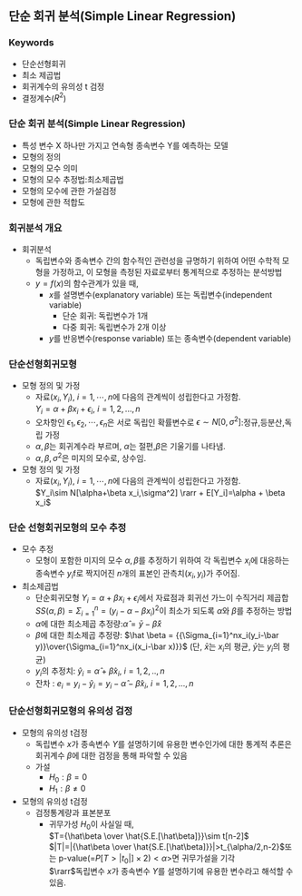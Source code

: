 ## 단순 회귀 분석(Simple Linear Regression)
### Keywords
- 단순선형회귀
- 최소 제곱법
- 회귀계수의 유의성 t 검정
- 결정계수($R^2$)
### 단순 회귀 분석(Simple Linear Regression)
- 특성 변수 X 하나만 가지고 연속형 종속변수 Y를 예측하는 모델
- 모형의 정의
- 모형의 모수 의미
- 모형의 모수 추정법:최소제곱법
- 모형의 모수에 관한 가설검정
- 모형에 관한 적합도
### 회귀분석 개요
- 회귀분석
  - 독립변수와 종속변수 간의 함수적인 관련성을 규명하기 위하여 어떤 수학적 모형을 가정하고, 이 모형을 측정된 자료로부터 통계적으로 추정하는 분석방법
  - $y=f(x)$의 함수관계가 있을 때,
    - $x$를 설명변수(explanatory variable) 또는 독립변수(independent variable)
      - 단순 회귀: 독립변수가 1개
      - 다중 회귀: 독립변수가 2개 이상
    - $y$를 반응변수(response variable) 또는 종속변수(dependent variable)
### 단순선형회귀모형
- 모형 정의 및 가정
  - 자료($x_i,Y_i$), $i=1,\cdots,n$에 다음의 관계씩이 성립한다고 가정함. <br>$Y_i=\alpha+\beta x_i + \epsilon_i$, $i=1,2,...,n$
  - 오차항인 $\epsilon_1,\epsilon_2,\cdots,\epsilon_n$은 서로 독립인 확률변수로 $\epsilon \sim N[0,\sigma^2]$:정규,등분산,독립 가정
  - $\alpha,\beta$는 회귀계수라 부르며, $\alpha$는 절편,$\beta$은 기울기를 나타냄.
  - $\alpha,\beta,\sigma^2$은 미지의 모수로, 상수임.
- 모형 정의 및 가정
  - 자료($x_i,Y_i$), $i=1,\cdots,n$에 다음의 관계씩이 성립한다고 가정함. <br>$Y_i\sim N[\alpha+\beta x_i,\sigma^2] \rarr + E[Y_i]=\alpha + \beta x_i$
### 단순 선형회귀모형의 모수 추정
- 모수 추정
  - 모형이 포함한 미지의 모수 $\alpha,\beta$를 추정하기 위하여 각 독립변수 $x_i$에 대응하는 종속변수 $y_i$f로 짝지어진 $n$개의 표본인 관측치$(x_i,y_i)$가 주어짐.
- 최소제곱법
  - 단순회귀모형 $Y_i=\alpha+\beta x_i + \epsilon_i$에서 자료점과 회귀선 가느이 수직거리 제곱합 $SS(\alpha,\beta)= \Sigma_{i=1}^n=(y_i-\alpha-\beta x_i)^2$이 최소가 되도록 $\alpha$와 $\beta$를 추정하는 방법
  - $\alpha$에 대한 최소제곱 추정량:$\hat \alpha = \bar y - \hat\beta\bar x$
  - $\beta$에 대한 최소제곱 추정량: $\hat \beta = {{\Sigma_{i=1}^nx_i(y_i-\bar y)}\over{\Sigma_{i=1}^nx_i(x_i-\bar x)}}$ (단, $\bar x$는 $x_i$의 평균, $\bar y$는 $y_i$의 평균)
  - $y_i$의 추정치: $\hat y_i=\hat \alpha +\hat\beta x_i$, $i=1,2,..,n$
  - 잔차 : $e_i=y_i-\hat y_i=y_i-\hat \alpha -\hat\beta x_i,$ $i=1,2,...,n$
### 단순선형회귀모형의 유의성 검정
- 모형의 유의성 t검정
  - 독립변수 $x$가 종속변수 $Y$를 설명하기에 유용한 변수인가에 대한 통계적 추론은 회귀계수 $\beta$에 대한 검정을 통해 파악할 수 있음
  - 가설
    - $H_0:\beta=0$
    - $H_1:\beta\neq0$
- 모형의 유의성 t검정
  - 검정통계량과 표본분포
    - 귀무가성 $H_0$이 사실일 때,<br>$T={\hat\beta \over \hat{S.E.[\hat\beta]}}\sim t[n-2]$<br>$|T|=|{\hat\beta \over \hat{S.E.[\hat\beta]}}|>t_{\alpha/2,n-2}$또는 p-value(=$P[T>|t_0|]\times 2)<\alpha>$면 귀무가설을 기각<br>$\rarr$독립변수 $x$가 종속변수 $Y$를 설명하기에 유용한 변수라고 해석할 수 있음.